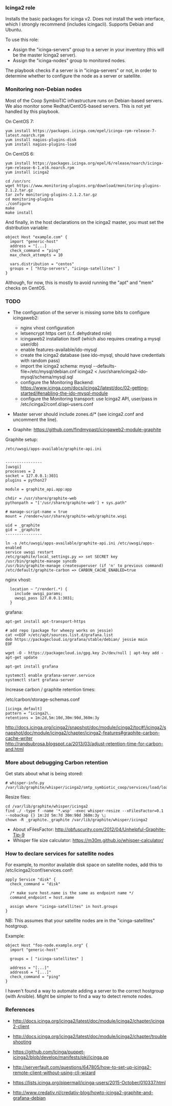 ### Icinga2 role

Installs the basic packages for icinga v2. Does not install the web interface,
which I strongly recommend (includes icingacli). Supports Debian and Ubuntu.

To use this role:

* Assign the "icinga-servers" group to a server in your inventory (this will be the master Icinga2 server).
* Assign the "icinga-nodes" group to monitored nodes.

The playbook checks if a server is in "icinga-servers" or not, in order to
determine whether to configure the node as a server or satellite.

### Monitoring non-Debian nodes

Most of the Coop SymbioTIC infrastructure runs on Debian-based servers. We also
monitor some Redhat/CentOS-based servers. This is not yet handled by this playbook.

On CentOS 7:

```
yum install https://packages.icinga.com/epel/icinga-rpm-release-7-latest.noarch.rpm
yum install nagios-plugins-disk
yum install nagios-plugins-load
```

On CentOS 6:

```
yum install https://packages.icinga.org/epel/6/release/noarch/icinga-rpm-release-6-1.el6.noarch.rpm
yum install icinga2

cd /usr/src
wget https://www.monitoring-plugins.org/download/monitoring-plugins-2.1.2.tar.gz
tar zxfv monitoring-plugins-2.1.2.tar.gz
cd monitoring-plugins
./configure
make
make install
```

And finally, in the host declarations on the icinga2 master, you must set the
distribution variable:

```
object Host "example.com" {
  import "generic-host"
  address = "[...]
  check_command = "ping"
  max_check_attempts = 10

  vars.distribution = "centos"
  groups = [ "http-servers", "icinga-satellites" ]
}
```

Although, for now, this is mostly to avoid running the "apt" and "mem" checks on CentOS.

### TODO

* The configuration of the server is missing some bits to configure icingaweb2:
  * nginx vhost configuration
  * letsencrypt https cert (c.f. dehydrated role)
  * icingaweb2 installation itself (which also requires creating a mysql user/db)
  * enable features-available/ido-mysql
  * create the icinga2 database (see ido-mysql, should have credentials with random pass)
  * import the icinga2 schema: mysql --defaults-file=/etc/mysql/debian.cnf icinga2 < /usr/share/icinga2-ido-mysql/schema/mysql.sql
  * configure the Monitoring Backend: https://www.icinga.com/docs/icinga2/latest/doc/02-getting-started/#enabling-the-ido-mysql-module
  * configure the Monitoring transport: use Icinga2 API, user/pass in /etc/icinga2/conf.d/api-users.conf

* Master server should include zones.d/* (see icinga2.conf and uncomment the line).

* Graphite: https://github.com/findmypast/icingaweb2-module-graphite

Graphite setup:

```
/etc/uwsgi/apps-available/graphite-api.ini


----------------
[uwsgi]
processes = 2
socket = 127.0.0.1:3031
plugins = python27

module = graphite_api.app:app

chdir = /usr/share/graphite-web
pythonpath = "['/usr/share/graphite-web'] + sys.path"

# manage-script-name = true
mount = /render=/usr/share/graphite-web/graphite.wsgi

uid = _graphite
gid = _graphite
----------------

ln -s /etc/uwsgi/apps-available/graphite-api.ini /etc/uwsgi/apps-enabled
service uwsgi restart
/etc/graphite/local_settings.py => set SECRET key
/usr/bin/graphite-manage syncdb
/usr/bin/graphite-manage createsuperuser (if 'n' to previous command)
/etc/default/graphite-carbon => CARBON_CACHE_ENABLED=true
```

nginx vhost:

```
  location ~ ^/render(.*) {
    include uwsgi_params;
    uwsgi_pass 127.0.0.1:3031;
  }
```

grafana:

```
apt-get install apt-transport-https

# add repo (package for wheezy works on jessie)
cat <<EOF >/etc/apt/sources.list.d/grafana.list
deb https://packagecloud.io/grafana/stable/debian/ jessie main
EOF

wget -O - https://packagecloud.io/gpg.key 2>/dev/null | apt-key add - 
apt-get update

apt-get install grafana

systemctl enable grafana-server.service
systemctl start grafana-server
```

Increase carbon / graphite retention times:

/etc/carbon/storage-schemas.conf

```
[icinga_default]
pattern = ^icinga2\.
retentions = 1m:2d,5m:10d,30m:90d,360m:3y
```

http://docs.icinga.org/icinga2/snapshot/doc/module/icinga2/toc#!/icinga2/snapshot/doc/module/icinga2/chapter/icinga2-features#graphite-carbon-cache-writer  
http://randsubrosa.blogspot.ca/2013/03/adjust-retention-time-for-carbon-and.html

### More about debugging Carbon retention

Get stats about what is being stored:

```
# whisper-info.py /var/lib/graphite/whisper/icinga2/smtp_symbiotic_coop/services/load/load/perfdata/load1
```

Resize files:

```
cd /var/lib/graphite/whisper/icinga2
find ./ -type f -name '*.wsp' -exec whisper-resize --xFilesFactor=0.1 --nobackup {} 1m:2d 5m:7d 30m:90d 360m:3y \;
chown -R _graphite._graphite /var/lib/graphite/whisper/icinga2
```

* About xFilesFactor: http://obfuscurity.com/2012/04/Unhelpful-Graphite-Tip-9
* Whisper file size calculator: https://m30m.github.io/whisper-calculator/

### How to declare services for satellite nodes

For example, to monitor available disk space on satellite nodes, add this to /etc/icinga2/conf/services.conf:

```
apply Service "disk" {
  check_command = "disk"

  /* make sure host.name is the same as endpoint name */
  command_endpoint = host.name

  assign where "icinga-satellites" in host.groups
}
```

NB: This assumes that your satellite nodes are in the "icinga-satellites" hostgroup.

Example:

```
object Host "foo-node.example.org" {
  import "generic-host"

  groups = [ "icinga-satellites" ]

  address = "[...]"
  address6 = "[...]"
  check_command = "ping"
}
```

I haven't found a way to automate adding a server to the correct hostgroup (with Ansible). Might be simpler to find a way to detect remote nodes.

### References

* http://docs.icinga.org/icinga2/latest/doc/module/icinga2/chapter/icinga2-client

* http://docs.icinga.org/icinga2/latest/doc/module/icinga2/chapter/troubleshooting

* https://github.com/Icinga/puppet-icinga2/blob/develop/manifests/pki/icinga.pp

* http://serverfault.com/questions/647805/how-to-set-up-icinga2-remote-client-without-using-cli-wizard

* https://lists.icinga.org/pipermail/icinga-users/2015-October/010337.html

* http://www.credativ.nl/credativ-blog/howto-icinga2-graphite-and-grafana-debian
